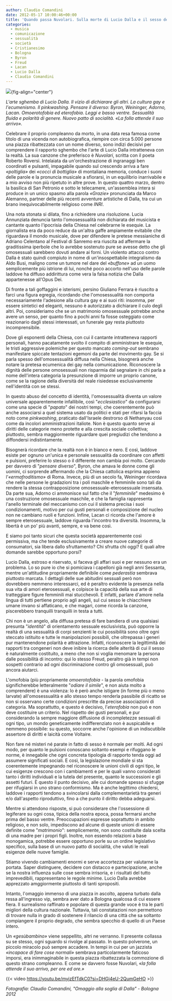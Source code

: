 ```yaml
---
author: Claudio Comandini
date: 2012-05-17 10:00:46+00:00 
title: 'Quando passa Nuvolari. Sulla morte di Lucio Dalla e il sesso degli angeli' 
categories: 
  - musica
  - comunicazione
  - sessualità
  - società 
  - Cristianesimo
  - Bologna 
  - Byron 
  - Freud
  - Lacan
  - Lucio Dalla
  - Claudio Comandini
---
```


![](images/omaggio.jpg){fig-align="center"}

*L'arte sghemba di Lucio Dalla. Il vizio di dichiarare gli altri. La cultura gay e l'ecumenismo. Il pinkwashing. Pensare il diverso: Byron, Weininger, Adorno, Lacan. Omoerotofobia ed eterofobia. Leggi e basso ventre. Sessualità fluida e polarità di genere. Nuovo patto di socialità. «La folla attende il suo arrivo».*

Celebrare il proprio compleanno da morto, in una data resa famosa come titolo di una vicenda non autobiografica, riempire con circa 5.000 persone una piazza ribattezzata con un nome diverso, sono indizi decisivi per comprendere il rapporto sghembo che l'arte di Lucio Dalla intratteneva con la realtà. La sua canzone che preferisco è *Nuvolari*, scritta con il poeta Roberto Roversi. Intelaiata da un'orchestrazione di ingranaggi ben coordinati e pulsanti, impagabile quando sul crescendo arriva a fare *«poltiglia»* dei *«cocci di bottiglia»* di montaliana memoria, conduce i suoni delle parole e la pronuncia musicale a sfiorarsi, in un equilibrio inarrivabile e a mio avviso non più ripetuto in altre prove. In questo quattro marzo, dentro la basilica di San Petronio e sotto le telecamere, un'assemblea intera si produce in un unico spasmo alla parola *«Grazie»* pronunciata da Marco Alemanno, partner delle più recenti avventure artistiche di Dalla, tra cui un brano inequivocabilmente religioso come *INRI*.

Una nota stonata si dilata, fino a richiedere una risoluzione. Lucia Annunziata denuncia tanto l'omosessualità non dichiarata del musicista e cantante quanto l'ipocrisia della Chiesa nel celebrarne le esequie. La giornalista era da poco reduce da un'altra gaffe ampiamente evitabile che riguardava il mondo musicale, dove per difendere le pretese messianiche di Adriano Celentano al Festival di Sanremo era riuscita ad affermare la graditissima iperbole che lo avrebbe sostenuto pure se avesse detto che gli omosessuali sarebbero dovuti andare ai forni. Un violento attacco contro Dalla è stato quindi compiuto in nome di un'insospettabile integralismo da Aldo Busi, maligno come un tumore nel dare del *«buffone»* ad un uomo semplicemente più istrione di lui, nonché poco accorto nell'uso delle parole laddove ha diffuso addirittura come vera la falsa notizia che Dalla appartenesse all'Opus Dei.

Di fronte a tali goffaggini e isterismi, persino Giuliano Ferrara è riuscito a farci una figura egregia, ricordando che l'omosessualità non comporta necessariamente l'adesione alla cultura gay e ai suoi riti: insomma, per essere sintetici ed eleganti, nessuno è autorizzato a dichiarare il culo degli altri. Poi, consideriamo che se un matrimonio omosessuale potrebbe anche avere un senso, per quanto fino a pochi anni fa fosse osteggiato come reazionario dagli stessi interessati, un funerale gay resta piuttosto incomprensibile.

Dove gli esponenti della Chiesa, con cui il cantante intratteneva rapporti personali, hanno pacatamente svolto il compito di amministrare le esequie, le tristi aggressive polemiche per questo mancato *coming-out* sembrano manifestare spiccate tentazioni egemoni da parte del movimento gay. Se si parla spesso dell'omosessualità diffusa nella Chiesa, bisognerà anche notare la pretesa ecumenica dei gay nella comunicazione. Riconoscere la dignità delle persone omosessuali non risparmia dal segnalare in chi parla a nome dell'intera categoria la presunzione di imporre un proprio canone, come se la ragione della diversità del reale risiedesse esclusivamente nell'identità con se stessi.

In questo abuso del concetto di identità, l'omosessualità diventa un valore universale apparentemente infallibile, così "*ecclesiastico*" da configurarsi come una specie di "*papato*" dei nostri tempi, che coerentemente può anche associarsi a quel sistema usato da politici e stati per rifarsi la faccia noto come *pinkwashing*, praticato dall'Israele destrorso di Nethanyau così come da incolori amministrazioni italiote. Non è questo quanto serve ai diritti delle categorie meno protette e alla crescita sociale collettiva; piuttosto, sembra maggiormente riguardare quei pregiudizi che tendono a diffondersi indistintamente.

Bisognerà ricordare che la realtà non è in bianco e nero. E così, laddove esiste per ognuno un'unica e personale sessualità da coordinare con affetti e pulsioni, preferire lo stesso o il differente non cambia poi molto. Cercando per davvero di "*pensare diverso*", Byron, che amava le donne come gli uomini, ci sorprende affermando che la Chiesa cattolica esprima appieno l'*«ermafroditismo»* di Roma. Invece, più di un secolo fa, Weininger ricordava che nelle persone le gradazioni tra i poli maschile e femminile sono tali da rendere la stessa contrapposizione omosessuale-eterosessuale insensata. Da parte sua, Adorno ci ammonisce sul fatto che il "*femminile*" medesimo è una costruzione omosessuale maschile, e che la famiglia rappresenta l'anello terminale del meccanismo con cui il sistema precisa i suoi condizionamenti, motivo per cui gusti personali e composizione del nucleo non ne cambiano ruoli e funzioni. Infine, Lacan ci ricorda che l'amore è sempre eterosessuale, laddove riguarda l'incontro tra diversità. Insomma, la libertà è un po' più avanti, sempre, e va bene così.

E siamo poi tanto sicuri che questa società apparentemente così permissiva, ma che tende esclusivamente a creare nuove categorie di consumatori, sia libera dallo sfruttamento? Chi sfrutta chi oggi? E quali altre domande sarebbe opportuno porsi?

Lucio Dalla, estroso e riservato, si faceva gli affari suoi e per nessuno era un problema. Lo so pure io che si pomiciava i capelloni già negli anni Sessanta, mentre un'attitudine propriamente definibile come *pederastia* sembrava piuttosto marcata. I dettagli delle sue abitudini sessuali però non dovrebbero nemmeno interessarci, ed è peraltro evidente la presenza nella sua vita di amori eterosessuali, e colpisce la capacità della sua arte di tratteggiare figure femminili mai stucchevoli. E infatti, parlare d'amore nella lingua di tutti pertiene proprio agli angeli, sul cui sesso le chiacchiere umane invano si affaticano, e che magari, come ricorda la canzone, piscerebbero tranquilli tranquilli in testa a tutti.

Chi non è un angelo, alla diffusa pretesa di fare bandiera di una qualsiasi presunta "*identità*" di orientamento sessuale esclusivista, può opporre la realtà di una sessualità di corpi senzienti le cui possibilità sono oltre ogni steccato istituito e tutte le manipolazioni possibili, che oltrepassa i generi pur mantenendone polarità e attrazione. Infatti, riconoscere la legittimità dei rapporti tra congeneri non deve inibire la ricerca delle alterità di cui il sesso è naturalmente costituito, a meno che non si voglia menomare la persona dalle possibilità di incontro: qui lo stesso Freud, peraltro già in tempi non sospetti contrario ad ogni discriminazione contro gli omosessuali, può ancora aiutarci.

L'omofobia (più propriamente *omoerotofobia* - la parola omofobia significherebbe letteralmente "*odiare il simile*", e non aiuta molto a comprendere) è una violenza: lo è però anche istigare (in forme più o meno larvate) all'omosessualità e allo stesso tempo renderla passibile di ricatto se non si osservano certe condizioni prescritte da precise associazioni di categoria. Ma soprattutto, e questo è decisivo, l'*eterofobia* non può e non deve costituire un criterio. Nel rispetto dei gusti personali, e pur considerando la sempre maggiore diffusione di incompletezze sessuali di ogni tipo, un mondo geneticamente indifferenziato non è auspicabile e nemmeno possibile: su questo, soccorre anche l'opinione di un indiscutibile assertore di diritti e laicità come Voltaire.

Non fare né misteri né parate in fatto di sesso è normale per molti. Ad ogni modo, per quanto le pulsioni conoscano soltanto esempi e rifuggano le norme, è innegabile che ogni concreta tipologia di rapporto tenda oggi ad assumere significati sociali. E così, la legislazione mondiale si sta coerentemente impegnando nel riconoscere le unioni civili di ogni tipo, le cui esigenze crescono con i cambiamenti e per le quali vanno considerati tanto i diritti individuali e la tutela del presente, quanto le successioni e gli assetti futuri. È questo il punto decisivo, alle cui domande spesso si sfugge per rifugiarsi in uno strano conformismo. Ma è anche legittimo chiedersi, laddove i rapporti tendono a svincolarsi dalla complementarietà tra generi e/o dall'aspetto riproduttivo, fino a che punto il diritto debba adeguarsi.

Mentre si attendono risposte, si può considerare che l'ossessione di legiferare su ogni cosa, tipica della nostra epoca, possa fermarsi anche prima del basso ventre. Preoccupazioni espresse soprattutto in ambito religioso, e non solo, impediscono ad alcune di queste unioni di essere definite come "*matrimonio*": semplicemente, non sono costituite dala scelta di una madre per i propri figli. Inoltre, non essendo relazioni a base monogamica, potrebbe essere opportuno porle su un ordine legislativo specifico, sulla base di un nuovo patto di socialità, che valuti le reali esigenze delle nuove famiglie.

Stiamo vivendo cambiamenti enormi e serve accortezza per valutarne la portata. Saper distinguere, decidere con distacco e partecipazione, anche se la nostra influenza sulle cose sembra irrisoria, e i risultati del tutto imprevedibili, rappresentano le regole minime. Lucio Dalla avrebbe apprezzato amggiormente piuttosto di tanti spropositi.

Intanto, l'omaggio immenso di una piazza in ascolto, appena turbato dalla ressa all'ingresso vip, sembra aver dato a Bologna qualcosa di cui essere fiera. Il surrealismo raffinato e popolare di questa grande voce è tra le parti migliori della cultura nazionale. Tuttavia, tali constatazioni non permettono di trovare nulla in grado di sostenere il rilancio di una città che sa soltanto compiangere il proprio degrado, che sembra specchio di quello di un Paese intero.

Un *«gesùbambino»* viene seppellito, altri ne verranno. Il presente collassa su se stesso, ogni sguardo si rivolge al passato. In questo polverone, un piccolo miracolo può sempre accadere. In tempi in cui per un jazzista *«incapace di fare cose normali»* sembrava particolarmente faticoso imporsi, era inimmaginabile in questa piazza ribattezzata la commozione di questo strano compleanno. E come se davvero fosse Nuvolari, «*la folla attende il suo arrivo, per ore ed ore.»*

{{< video https://youtu.be/myjzEfTdkC0?si=DHGj4eU-2QumGeHO >}}

*Fotografia: Claudio Comandini, "Omaggio alla soglia di Dalla" - Bologna 2012*
